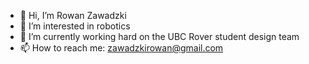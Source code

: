 - 👋 Hi, I’m Rowan Zawadzki
- 👀 I’m interested in robotics
- 🌱 I’m currently working hard on the UBC Rover student design team
- 📫 How to reach me: zawadzkirowan@gmail.com

<!---
Roozki/Roozki is a ✨ special ✨ repository because its `README.md` (this file) appears on your GitHub profile.
You can click the Preview link to take a look at your changes.
--->
